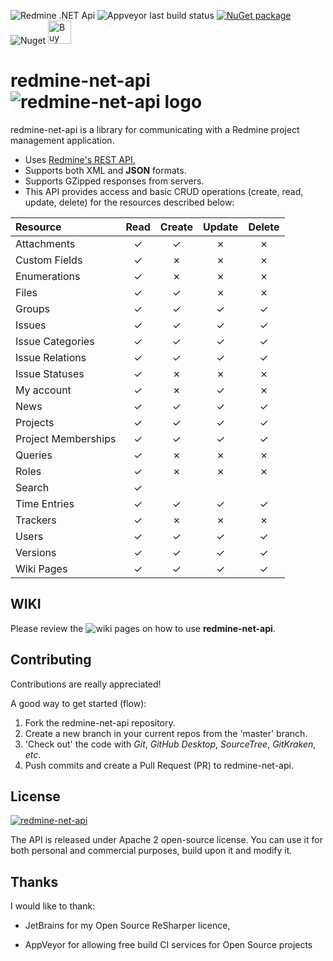 
![Redmine .NET Api](https://github.com/zapadi/redmine-net-api/workflows/CI%2FCD/badge.svg?branch=master)
![Appveyor last build status](https://ci.appveyor.com/api/projects/status/github/zapadi/redmine-net-api?branch=master&svg=true&passingText=master%20-%20OK&failingText=ups...)
[![NuGet package](https://img.shields.io/nuget/v/redmine-api.svg)](https://www.nuget.org/packages/redmine-api)
![Nuget](https://img.shields.io/nuget/dt/redmine-net)
<a href="https://www.buymeacoffee.com/vXCNnz9" target="_blank"><img src="https://cdn.buymeacoffee.com/buttons/lato-yellow.png" alt="Buy Me A Coffee" height="37" ></a>


# redmine-net-api   ![redmine-net-api logo](https://github.com/zapadi/redmine-net-api/blob/master/logo.png) 

redmine-net-api is a library for communicating with a Redmine project management application.

* Uses [Redmine's REST API.](http://www.redmine.org/projects/redmine/wiki/Rest_api/)
* Supports both XML and **JSON** formats.
* Supports GZipped responses from servers.
* This API provides access and basic CRUD operations (create, read, update, delete) for the resources described below:

| Resource            |  Read   | Create  | Update  | Delete  |
|:--------------------|:-------:|:-------:|:-------:|:-------:|
| Attachments         | &check; | &check; | &cross; | &cross; |
| Custom Fields       | &check; | &cross; | &cross; | &cross; |
| Enumerations        | &check; | &cross; | &cross; | &cross; |
| Files               | &check; | &check; | &cross; | &cross; |
| Groups              | &check; | &check; | &check; | &check; |
| Issues              | &check; | &check; | &check; | &check; |
| Issue Categories    | &check; | &check; | &check; | &check; |
| Issue Relations     | &check; | &check; | &check; | &check; |
| Issue Statuses      | &check; | &cross; | &cross; | &cross; |
| My account          | &check; | &cross; | &check; | &cross; |
| News                | &check; | &check; | &check; | &check; |
| Projects            | &check; | &check; | &check; | &check; |
| Project Memberships | &check; | &check; | &check; | &check; |
| Queries             | &check; | &cross; | &cross; | &cross; |
| Roles               | &check; | &cross; | &cross; | &cross; |
| Search              | &check; |         |         |         |
| Time Entries        | &check; | &check; | &check; | &check; |
| Trackers            | &check; | &cross; | &cross; | &cross; |
| Users               | &check; | &check; | &check; | &check; |
| Versions            | &check; | &check; | &check; | &check; |
| Wiki Pages          | &check; | &check; | &check; | &check; |

## WIKI

Please review the ![wiki](https://github.com/zapadi/redmine-net-api/wiki) pages on how to use **redmine-net-api**.

## Contributing
Contributions are really appreciated!

A good way to get started (flow):

1. Fork the redmine-net-api repository.
2. Create a new branch in your current repos from the 'master' branch.
3. 'Check out' the code with *Git*, *GitHub Desktop*, *SourceTree*, *GitKraken*, *etc*.
4. Push commits and create a Pull Request (PR) to redmine-net-api.

## License
[![redmine-net-api](https://img.shields.io/hexpm/l/plug.svg)]()

The API is released under Apache 2 open-source license. You can use it for both personal and commercial purposes, build upon it and modify it.

## Thanks

I would like to thank:

* JetBrains for my Open Source ReSharper licence, 

* AppVeyor for allowing free build CI services for Open Source projects
